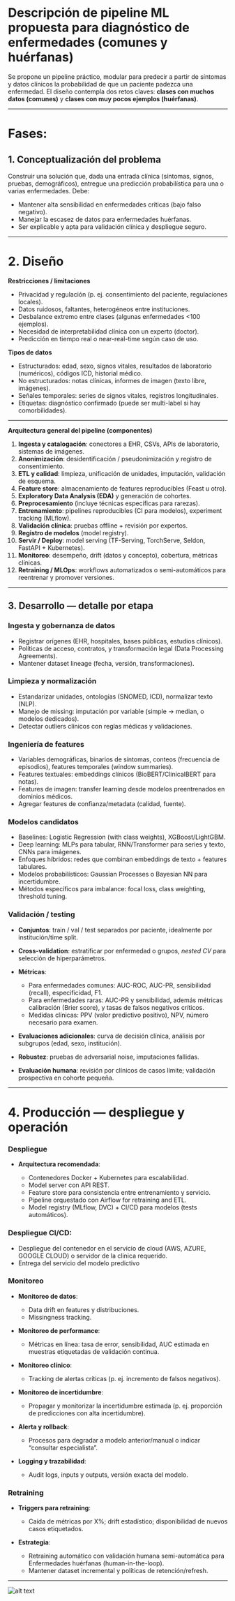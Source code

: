 # Descripción de pipeline ML propuesta para diagnóstico de enfermedades (comunes y huérfanas)

Se propone un pipeline práctico, modular para predecir a partir de síntomas y datos clínicos la probabilidad de que un paciente padezca una enfermedad. El diseño contempla dos retos claves: **clases con muchos datos (comunes)** y **clases con muy pocos ejemplos (huérfanas)**.

---
# Fases:

## 1. Conceptualización del problema

Construir una solución que, dada una entrada clínica (síntomas, signos, pruebas, demográficos), entregue una predicción probabilística para una o varias enfermedades. Debe:

* Mantener alta sensibilidad en enfermedades críticas (bajo falso negativo).
* Manejar la escasez de datos para enfermedades huérfanas.
* Ser explicable y apta para validación clínica y despliegue seguro.

---

# 2. Diseño 

**Restricciones / limitaciones**

* Privacidad y regulación (p. ej. consentimiento del paciente, regulaciones locales).
* Datos ruidosos, faltantes, heterogéneos entre instituciones.
* Desbalance extremo entre clases (algunas enfermedades <100 ejemplos).
* Necesidad de interpretabilidad clínica con un experto (doctor).
* Predicción en tiempo real o near-real-time según caso de uso.

**Tipos de datos**

* Estructurados: edad, sexo, signos vitales, resultados de laboratorio (numéricos), códigos ICD, historial médico.
* No estructurados: notas clínicas, informes de imagen (texto libre, imágenes).
* Señales temporales: series de signos vitales, registros longitudinales.
* Etiquetas: diagnóstico confirmado (puede ser multi-label si hay comorbilidades).
---

 **Arquitectura general del pipeline (componentes)**

1. **Ingesta y catalogación**: conectores a EHR, CSVs, APIs de laboratorio, sistemas de imágenes.
2. **Anonimización**: desidentificación / pseudonimización y registro de consentimiento.
3. **ETL y calidad**: limpieza, unificación de unidades, imputación, validación de esquema.
4. **Feature store**: almacenamiento de features reproducibles (Feast u otro).
5. **Exploratory Data Analysis (EDA)** y generación de cohortes.
6. **Preprocesamiento** (incluye técnicas específicas para rarezas).
7. **Entrenamiento**: pipelines reproducibles (CI para modelos), experiment tracking (MLflow).
8. **Validación clínica**: pruebas offline + revisión por expertos.
9. **Registro de modelos** (model registry).
10. **Servir / Deploy**: model serving (TF-Serving, TorchServe, Seldon, FastAPI + Kubernetes).
11. **Monitoreo**: desempeño, drift (datos y concepto), cobertura, métricas clínicas.
12. **Retraining / MLOps**: workflows automatizados o semi-automáticos para reentrenar y promover versiones.

---

## 3. Desarrollo — detalle por etapa

 ### **Ingesta y gobernanza de datos**

* Registrar orígenes (EHR, hospitales, bases públicas, estudios clínicos).
* Políticas de acceso, contratos, y transformación legal (Data Processing Agreements).
* Mantener dataset lineage (fecha, versión, transformaciones).

### **Limpieza y normalización**

* Estandarizar unidades, ontologías (SNOMED, ICD), normalizar texto (NLP).
* Manejo de missing: imputación por variable (simple → median, o modelos dedicados).
* Detectar outliers clínicos con reglas médicas y validaciones.

### **Ingeniería de features**

* Variables demográficas, binarios de síntomas, conteos (frecuencia de episodios), features temporales (window summaries).
* Features textuales: embeddings clínicos (BioBERT/ClinicalBERT para notas).
* Features de imagen: transfer learning desde modelos preentrenados en dominios médicos.
* Agregar features de confianza/metadata (calidad, fuente).

### **Modelos candidatos**

* Baselines: Logistic Regression (with class weights), XGBoost/LightGBM.
* Deep learning: MLPs para tabular, RNN/Transformer para series y texto, CNNs para imágenes.
* Enfoques híbridos: redes que combinan embeddings de texto + features tabulares.
* Modelos probabilísticos: Gaussian Processes o Bayesian NN para incertidumbre.
* Métodos específicos para imbalance: focal loss, class weighting, threshold tuning.

### **Validación / testing**

* **Conjuntos**: train / val / test separados por paciente, idealmente por institución/time split.
* **Cross-validation**: estratificar por enfermedad o grupos, *nested CV* para selección de hiperparámetros.
* **Métricas**:

  * Para enfermedades comunes: AUC-ROC, AUC-PR, sensibilidad (recall), especificidad, F1.
  * Para enfermedades raras: AUC-PR y sensibilidad, además métricas calibración (Brier score), y tasas de falsos negativos críticos.
  * Medidas clínicas: PPV (valor predictivo positivo), NPV, número necesario para examen.
* **Evaluaciones adicionales**: curva de decisión clínica, análisis por subgrupos (edad, sexo, institución).
* **Robustez**: pruebas de adversarial noise, imputaciones fallidas.
* **Evaluación humana**: revisión por clínicos de casos límite; validación prospectiva en cohorte pequeña.

---

# 4. Producción — despliegue y operación

### **Despliegue**

* **Arquitectura recomendada**:

  * Contenedores Docker + Kubernetes para escalabilidad.
  * Model server con API REST.
  * Feature store para consistencia entre entrenamiento y servicio.
  * Pipeline orquestado con Airflow for retraining and ETL.
  * Model registry (MLflow, DVC) + CI/CD para modelos (tests automáticos).

### **Despliegue CI/CD:**

* Despliegue del contenedor en el servicio de cloud (AWS, AZURE, GOOGLE CLOUD) o servidor de la clinica requerido.
* Entrega del servicio del modelo predictivo  


### **Monitoreo**

* **Monitoreo de datos**:

  * Data drift en features y distribuciones.
  * Missingness tracking.
* **Monitoreo de performance**:

  * Métricas en línea: tasa de error, sensibilidad, AUC estimada en muestras etiquetadas de validación continua.
* **Monitoreo clínico**:

  * Tracking de alertas críticas (p. ej. incremento de falsos negativos).
* **Monitoreo de incertidumbre**:

  * Propagar y monitorizar la incertidumbre estimada (p. ej. proporción de predicciones con alta incertidumbre).
* **Alerta y rollback**:

  * Procesos para degradar a modelo anterior/manual o indicar “consultar especialista”.
* **Logging y trazabilidad**:

  * Audit logs, inputs y outputs, versión exacta del modelo.

### **Retraining**

* **Triggers para retraining**:

  * Caída de métricas por X%; drift estadístico; disponibilidad de nuevos casos etiquetados.
* **Estrategia**:

  * Retraining automático con validación humana semi-automática para Enfermedades huérfanas (human-in-the-loop).
  * Mantener dataset incremental y políticas de retención/refresh.
 

---

![alt text](Diagrama-pipeline.png)